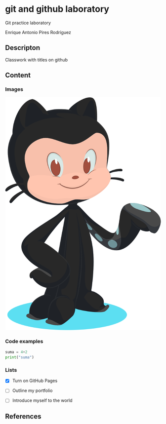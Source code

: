 # git and github laboratory

Git practice laboratory

Enrique Antonio Pires Rodríguez 

<h2>Descripton</h2>
Classwork with titles on github

<h2>Content</h2>
<h3>Images</h3>

![base-octocat](base-octocat.svg)

<h3>Code examples</h3>

````python
suma = 4+2
print("suma")
````

<h3>Lists</h3>

- [x] Turn on GitHub Pages
- [ ] Outline my portfolio
- [ ] Introduce myself to the world


<h2>References</h2>





